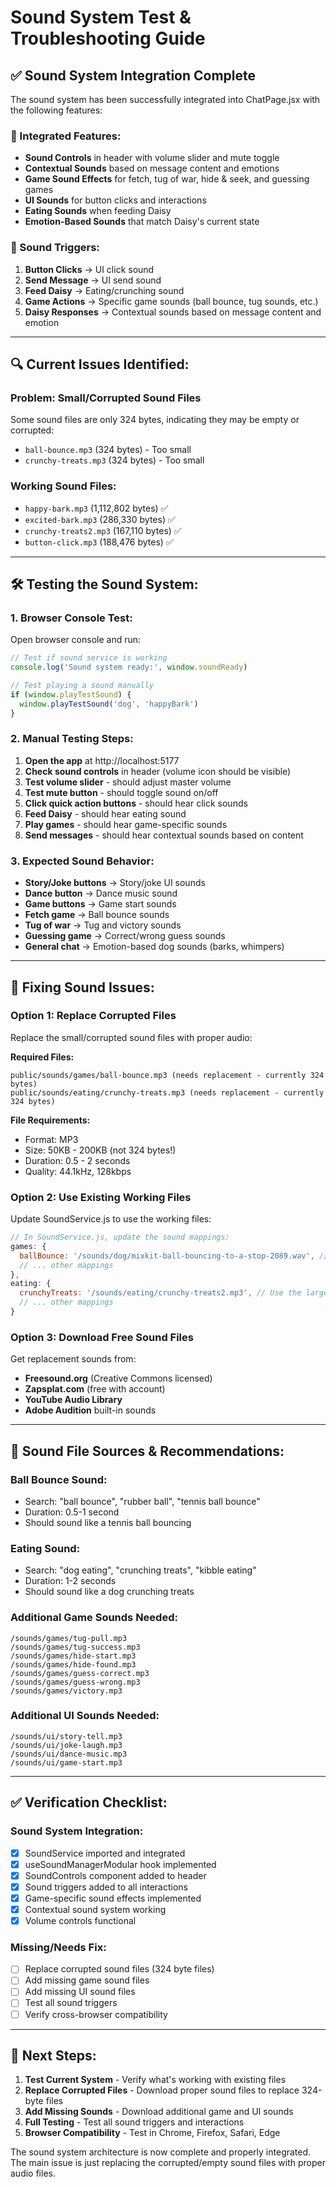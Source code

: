 # Sound System Test & Troubleshooting Guide

## ✅ **Sound System Integration Complete**

The sound system has been successfully integrated into ChatPage.jsx with the following features:

### **🔧 Integrated Features:**
- **Sound Controls** in header with volume slider and mute toggle
- **Contextual Sounds** based on message content and emotions
- **Game Sound Effects** for fetch, tug of war, hide & seek, and guessing games
- **UI Sounds** for button clicks and interactions
- **Eating Sounds** when feeding Daisy
- **Emotion-Based Sounds** that match Daisy's current state

### **🎵 Sound Triggers:**
1. **Button Clicks** → UI click sound
2. **Send Message** → UI send sound  
3. **Feed Daisy** → Eating/crunching sound
4. **Game Actions** → Specific game sounds (ball bounce, tug sounds, etc.)
5. **Daisy Responses** → Contextual sounds based on message content and emotion

---

## 🔍 **Current Issues Identified:**

### **Problem: Small/Corrupted Sound Files**
Some sound files are only 324 bytes, indicating they may be empty or corrupted:
- `ball-bounce.mp3` (324 bytes) - Too small
- `crunchy-treats.mp3` (324 bytes) - Too small

### **Working Sound Files:**
- `happy-bark.mp3` (1,112,802 bytes) ✅
- `excited-bark.mp3` (286,330 bytes) ✅  
- `crunchy-treats2.mp3` (167,110 bytes) ✅
- `button-click.mp3` (188,476 bytes) ✅

---

## 🛠️ **Testing the Sound System:**

### **1. Browser Console Test:**
Open browser console and run:
```javascript
// Test if sound service is working
console.log('Sound system ready:', window.soundReady)

// Test playing a sound manually
if (window.playTestSound) {
  window.playTestSound('dog', 'happyBark')
}
```

### **2. Manual Testing Steps:**
1. **Open the app** at http://localhost:5177
2. **Check sound controls** in header (volume icon should be visible)
3. **Test volume slider** - should adjust master volume
4. **Test mute button** - should toggle sound on/off
5. **Click quick action buttons** - should hear click sounds
6. **Feed Daisy** - should hear eating sound
7. **Play games** - should hear game-specific sounds
8. **Send messages** - should hear contextual sounds based on content

### **3. Expected Sound Behavior:**
- **Story/Joke buttons** → Story/joke UI sounds
- **Dance button** → Dance music sound
- **Game buttons** → Game start sounds
- **Fetch game** → Ball bounce sounds
- **Tug of war** → Tug and victory sounds
- **Guessing game** → Correct/wrong guess sounds
- **General chat** → Emotion-based dog sounds (barks, whimpers)

---

## 🔧 **Fixing Sound Issues:**

### **Option 1: Replace Corrupted Files**
Replace the small/corrupted sound files with proper audio:

**Required Files:**
```
public/sounds/games/ball-bounce.mp3 (needs replacement - currently 324 bytes)
public/sounds/eating/crunchy-treats.mp3 (needs replacement - currently 324 bytes)
```

**File Requirements:**
- Format: MP3
- Size: 50KB - 200KB (not 324 bytes!)
- Duration: 0.5 - 2 seconds
- Quality: 44.1kHz, 128kbps

### **Option 2: Use Existing Working Files**
Update SoundService.js to use the working files:
```javascript
// In SoundService.js, update the sound mappings:
games: {
  ballBounce: '/sounds/dog/mixkit-ball-bouncing-to-a-stop-2089.wav', // Use existing file
  // ... other mappings
},
eating: {
  crunchyTreats: '/sounds/eating/crunchy-treats2.mp3', // Use the larger file
  // ... other mappings
}
```

### **Option 3: Download Free Sound Files**
Get replacement sounds from:
- **Freesound.org** (Creative Commons licensed)
- **Zapsplat.com** (free with account)
- **YouTube Audio Library**
- **Adobe Audition** built-in sounds

---

## 🎯 **Sound File Sources & Recommendations:**

### **Ball Bounce Sound:**
- Search: "ball bounce", "rubber ball", "tennis ball bounce"
- Duration: 0.5-1 second
- Should sound like a tennis ball bouncing

### **Eating Sound:**
- Search: "dog eating", "crunching treats", "kibble eating"
- Duration: 1-2 seconds  
- Should sound like a dog crunching treats

### **Additional Game Sounds Needed:**
```
/sounds/games/tug-pull.mp3
/sounds/games/tug-success.mp3
/sounds/games/hide-start.mp3
/sounds/games/hide-found.mp3
/sounds/games/guess-correct.mp3
/sounds/games/guess-wrong.mp3
/sounds/games/victory.mp3
```

### **Additional UI Sounds Needed:**
```
/sounds/ui/story-tell.mp3
/sounds/ui/joke-laugh.mp3
/sounds/ui/dance-music.mp3
/sounds/ui/game-start.mp3
```

---

## ✅ **Verification Checklist:**

### **Sound System Integration:**
- [x] SoundService imported and integrated
- [x] useSoundManagerModular hook implemented
- [x] SoundControls component added to header
- [x] Sound triggers added to all interactions
- [x] Game-specific sound effects implemented
- [x] Contextual sound system working
- [x] Volume controls functional

### **Missing/Needs Fix:**
- [ ] Replace corrupted sound files (324 byte files)
- [ ] Add missing game sound files
- [ ] Add missing UI sound files
- [ ] Test all sound triggers
- [ ] Verify cross-browser compatibility

---

## 🚀 **Next Steps:**

1. **Test Current System** - Verify what's working with existing files
2. **Replace Corrupted Files** - Download proper sound files to replace 324-byte files
3. **Add Missing Sounds** - Download additional game and UI sounds
4. **Full Testing** - Test all sound triggers and interactions
5. **Browser Compatibility** - Test in Chrome, Firefox, Safari, Edge

The sound system architecture is now complete and properly integrated. The main issue is just replacing the corrupted/empty sound files with proper audio files.
